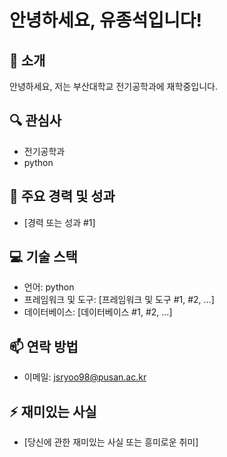# 안녕하세요, 유종석입니다!

## 👋 소개
안녕하세요, 저는 부산대학교 전기공학과에 재학중입니다.

## 🔍 관심사
- 전기공학과
- python

## 🌟 주요 경력 및 성과
- [경력 또는 성과 #1]

## 💻 기술 스택
- 언어: python
- 프레임워크 및 도구: [프레임워크 및 도구 #1, #2, ...]
- 데이터베이스: [데이터베이스 #1, #2, ...]

## 📫 연락 방법
- 이메일: jsryoo98@pusan.ac.kr

## ⚡ 재미있는 사실
- [당신에 관한 재미있는 사실 또는 흥미로운 취미]
